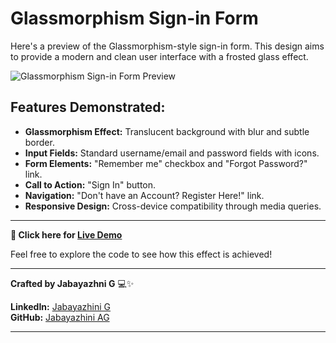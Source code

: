 # Glassmorphism Sign-in Form

Here's a preview of the Glassmorphism-style sign-in form. This design aims to provide a modern and clean user interface with a frosted glass effect.

![Glassmorphism Sign-in Form Preview](https://github.com/user-attachments/assets/33f58050-77c7-49ca-b571-ed3d9b14f894)

## Features Demonstrated:

* **Glassmorphism Effect:** Translucent background with blur and subtle border.
* **Input Fields:** Standard username/email and password fields with icons.
* **Form Elements:** "Remember me" checkbox and "Forgot Password?" link.
* **Call to Action:** "Sign In" button.
* **Navigation:** "Don't have an Account? Register Here!" link.
* **Responsive Design:** Cross-device compatibility through media queries.
 
---
 
**🚀 Click here for [Live Demo](https://glassmorphism-sign-in-form-html-css.netlify.app/)**

Feel free to explore the code to see how this effect is achieved!

---

**Crafted by Jabayazhni G** 💻✨

**LinkedIn:** [Jabayazhini G](https://www.linkedin.com/in/jabayazhini-ag/)  
**GitHub:** [Jabayazhini AG](https://github.com/jabayazhini-ag)

---
